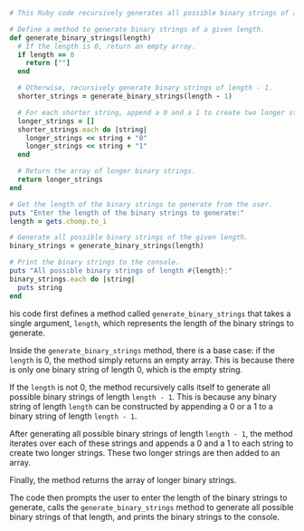 ```ruby
# This Ruby code recursively generates all possible binary strings of a given length.

# Define a method to generate binary strings of a given length.
def generate_binary_strings(length)
  # If the length is 0, return an empty array.
  if length == 0
    return [""]
  end

  # Otherwise, recursively generate binary strings of length - 1.
  shorter_strings = generate_binary_strings(length - 1)

  # For each shorter string, append a 0 and a 1 to create two longer strings.
  longer_strings = []
  shorter_strings.each do |string|
    longer_strings << string + "0"
    longer_strings << string + "1"
  end

  # Return the array of longer binary strings.
  return longer_strings
end

# Get the length of the binary strings to generate from the user.
puts "Enter the length of the binary strings to generate:"
length = gets.chomp.to_i

# Generate all possible binary strings of the given length.
binary_strings = generate_binary_strings(length)

# Print the binary strings to the console.
puts "All possible binary strings of length #{length}:"
binary_strings.each do |string|
  puts string
end
```

his code first defines a method called `generate_binary_strings` that takes a single argument, `length`, which represents the length of the binary strings to generate.

Inside the `generate_binary_strings` method, there is a base case: if the `length` is 0, the method simply returns an empty array. This is because there is only one binary string of length 0, which is the empty string.

If the `length` is not 0, the method recursively calls itself to generate all possible binary strings of length `length - 1`. This is because any binary string of length `length` can be constructed by appending a 0 or a 1 to a binary string of length `length - 1`.

After generating all possible binary strings of length `length - 1`, the method iterates over each of these strings and appends a 0 and a 1 to each string to create two longer strings. These two longer strings are then added to an array.

Finally, the method returns the array of longer binary strings.

The code then prompts the user to enter the length of the binary strings to generate, calls the `generate_binary_strings` method to generate all possible binary strings of that length, and prints the binary strings to the console.